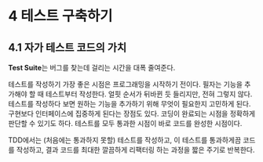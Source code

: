 # 4 테스트 구축하기

## 4.1 자가 테스트 코드의 가치

**Test Suite**는 버그를 찾는데 걸리는 시간을 대폭 줄여준다.

테스트를 작성하기 가장 좋은 시점은 프로그래밍을 시작하기 전이다. 필자는 기능을 추가해야 할 때 테스트부터 작성한다. 얼핏 순서가 뒤바뀐 듯 들리지만, 전혀 그렇지 않다. 테스트를 작성하다 보면 원하는 기능을 추가하기 위해 무엇이 필요한지 고민하게 된다. 구현보다 인터페이스에 집중하게 된다는 장점도 있다. 코딩이 완료되는 시점을 정확하게 판단할 수 있기도 하다. 테스트를 모두 통과한 시점이 바로 코드를 완성한 시점이다.

TDD에서는 (처음에는 통과하지 못할) 테스트를 작성하고, 이 테스트를 통과하게끔 코드를 작성하고, 결과 코드를 최대한 깔끔하게 리팩터링 하는 과정을 짧은 주기로 반복한다.
